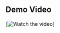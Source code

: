 ## Demo Video

[![Watch the video]([[https://img.youtube.com/vi/dQw4w9WgXcQ/maxresdefault.jpg](https://youtu.be/AfmtV3uzrUo))]
